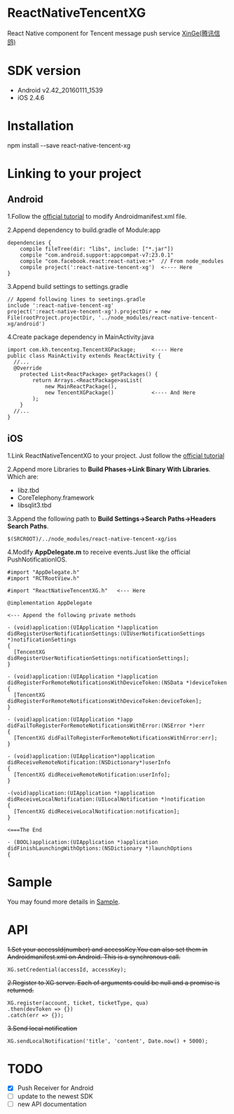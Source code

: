 # ReactNativeTencentXG

React Native component for Tencent message push service [XinGe(腾讯信鸽)](http://xg.qq.com/)

# SDK version
* Android v2.42_20160111_1539
* iOS 2.4.6

# Installation

npm install --save react-native-tencent-xg

# Linking to your project

## Android

1.Follow the [official tutorial](http://developer.qq.com/wiki/xg/Android%E6%8E%A5%E5%85%A5/Android%20SDK%E5%BF%AB%E9%80%9F%E6%8E%A5%E5%85%A5/Android%20SDK%E5%BF%AB%E9%80%9F%E6%8E%A5%E5%85%A5.html) to modify Androidmanifest.xml file.

2.Append dependency to build.gradle of Module:app
```
dependencies {
    compile fileTree(dir: "libs", include: ["*.jar"])
    compile "com.android.support:appcompat-v7:23.0.1"
    compile "com.facebook.react:react-native:+"  // From node_modules
    compile project(':react-native-tencent-xg')  <---- Here
}
```
3.Append build settings to settings.gradle
```
// Append following lines to seetings.gradle
include ':react-native-tencent-xg'
project(':react-native-tencent-xg').projectDir = new File(rootProject.projectDir, '../node_modules/react-native-tencent-xg/android')
```
4.Create package dependency in MainActivity.java
```
import com.kh.tencentxg.TencentXGPackage;     <---- Here
public class MainActivity extends ReactActivity {
  //...
  @Override
    protected List<ReactPackage> getPackages() {
        return Arrays.<ReactPackage>asList(
            new MainReactPackage(),
            new TencentXGPackage()            <---- And Here
        );
    }
  //...
}
```

## iOS

1.Link ReactNativeTencentXG to your project. Just follow the [official tutorial](http://facebook.github.io/react-native/docs/linking-libraries-ios.html)

2.Append more Libraries to **Build Phases->Link Binary With Libraries**. Which are:
* libz.tbd
* CoreTelephony.framework
* libsqlit3.tbd

3.Append the following path to **Build Settings->Search Paths->Headers Search Paths**.
```
$(SRCROOT)/../node_modules/react-native-tencent-xg/ios
```

4.Modify **AppDelegate.m** to receive events.Just like the official PushNotificationIOS.
```
#import "AppDelegate.h"
#import "RCTRootView.h"

#import "ReactNativeTencentXG.h"   <--- Here

@implementation AppDelegate

<--- Append the following private methods

- (void)application:(UIApplication *)application didRegisterUserNotificationSettings:(UIUserNotificationSettings *)notificationSettings
{
  [TencentXG didRegisterUserNotificationSettings:notificationSettings];
}

- (void)application:(UIApplication *)application didRegisterForRemoteNotificationsWithDeviceToken:(NSData *)deviceToken
{
  [TencentXG didRegisterForRemoteNotificationsWithDeviceToken:deviceToken];
}

- (void)application:(UIApplication *)app didFailToRegisterForRemoteNotificationsWithError:(NSError *)err
{
  [TencentXG didFailToRegisterForRemoteNotificationsWithError:err];
}

- (void)application:(UIApplication*)application didReceiveRemoteNotification:(NSDictionary*)userInfo
{
  [TencentXG didReceiveRemoteNotification:userInfo];
}

-(void)application:(UIApplication *)application didReceiveLocalNotification:(UILocalNotification *)notification
{
  [TencentXG didReceiveLocalNotification:notification];
}

<===The End

- (BOOL)application:(UIApplication *)application didFinishLaunchingWithOptions:(NSDictionary *)launchOptions
{

```

# Sample
You may found more details in [Sample](https://github.com/kitt1987/ReactNativeTencentXG/tree/master/sample).

# API

~~1.Set your accessId(number) and accessKey.You can also set them in Androidmanifest.xml on Android. This is a synchronous call.~~
```
XG.setCredential(accessId, accessKey);
```
~~2.Register to XG server. Each of arguments could be null and a promise is returned.~~
```
XG.register(account, ticket, ticketType, qua)
.then(devToken => {})
.catch(err => {});
```
~~3.Send local notification~~
```
XG.sendLocalNotification('title', 'content', Date.now() + 5000);
```

# TODO
- [x] Push Receiver for Android
- [ ] update to the newest SDK
- [ ] new API documentation
